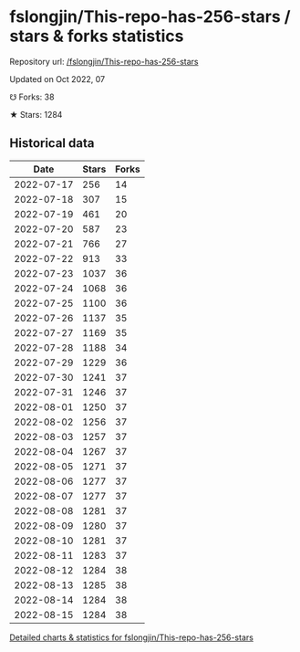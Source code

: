 # fslongjin/This-repo-has-256-stars / stars & forks statistics

Repository url: [/fslongjin/This-repo-has-256-stars](https://github.com/fslongjin/This-repo-has-256-stars)

Updated on Oct 2022, 07

☋ Forks: 38

★ Stars: 1284

## Historical data
| Date | Stars | Forks |
|------|-------|-------|
| 2022-07-17 | 256 | 14 | 
| 2022-07-18 | 307 | 15 | 
| 2022-07-19 | 461 | 20 | 
| 2022-07-20 | 587 | 23 | 
| 2022-07-21 | 766 | 27 | 
| 2022-07-22 | 913 | 33 | 
| 2022-07-23 | 1037 | 36 | 
| 2022-07-24 | 1068 | 36 | 
| 2022-07-25 | 1100 | 36 | 
| 2022-07-26 | 1137 | 35 | 
| 2022-07-27 | 1169 | 35 | 
| 2022-07-28 | 1188 | 34 | 
| 2022-07-29 | 1229 | 36 | 
| 2022-07-30 | 1241 | 37 | 
| 2022-07-31 | 1246 | 37 | 
| 2022-08-01 | 1250 | 37 | 
| 2022-08-02 | 1256 | 37 | 
| 2022-08-03 | 1257 | 37 | 
| 2022-08-04 | 1267 | 37 | 
| 2022-08-05 | 1271 | 37 | 
| 2022-08-06 | 1277 | 37 | 
| 2022-08-07 | 1277 | 37 | 
| 2022-08-08 | 1281 | 37 | 
| 2022-08-09 | 1280 | 37 | 
| 2022-08-10 | 1281 | 37 | 
| 2022-08-11 | 1283 | 37 | 
| 2022-08-12 | 1284 | 38 | 
| 2022-08-13 | 1285 | 38 | 
| 2022-08-14 | 1284 | 38 | 
| 2022-08-15 | 1284 | 38 | 


[Detailed charts & statistics for fslongjin/This-repo-has-256-stars](https://reviewgithub.com/rep/fslongjin/This-repo-has-256-stars)

